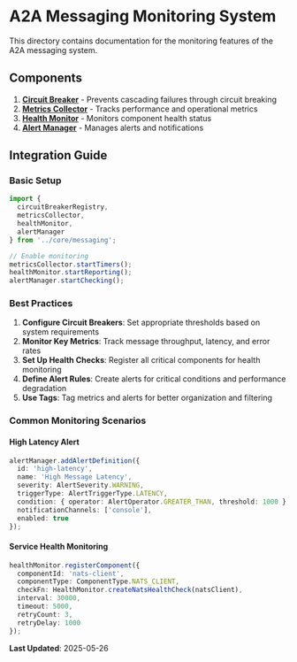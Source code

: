 # A2A Messaging Monitoring System

This directory contains documentation for the monitoring features of the A2A messaging system.

## Components

1. **[Circuit Breaker](circuit-breaker.md)** - Prevents cascading failures through circuit breaking
2. **[Metrics Collector](metrics-collector.md)** - Tracks performance and operational metrics  
3. **[Health Monitor](health-monitor.md)** - Monitors component health status
4. **[Alert Manager](alert-manager.md)** - Manages alerts and notifications

## Integration Guide

### Basic Setup

```typescript
import { 
  circuitBreakerRegistry, 
  metricsCollector, 
  healthMonitor, 
  alertManager 
} from '../core/messaging';

// Enable monitoring
metricsCollector.startTimers();
healthMonitor.startReporting();
alertManager.startChecking();
```

### Best Practices

1. **Configure Circuit Breakers**: Set appropriate thresholds based on system requirements
2. **Monitor Key Metrics**: Track message throughput, latency, and error rates
3. **Set Up Health Checks**: Register all critical components for health monitoring
4. **Define Alert Rules**: Create alerts for critical conditions and performance degradation
5. **Use Tags**: Tag metrics and alerts for better organization and filtering

### Common Monitoring Scenarios

#### High Latency Alert
```typescript
alertManager.addAlertDefinition({
  id: 'high-latency',
  name: 'High Message Latency',
  severity: AlertSeverity.WARNING,
  triggerType: AlertTriggerType.LATENCY,
  condition: { operator: AlertOperator.GREATER_THAN, threshold: 1000 },
  notificationChannels: ['console'],
  enabled: true
});
```

#### Service Health Monitoring
```typescript
healthMonitor.registerComponent({
  componentId: 'nats-client',
  componentType: ComponentType.NATS_CLIENT,
  checkFn: HealthMonitor.createNatsHealthCheck(natsClient),
  interval: 30000,
  timeout: 5000,
  retryCount: 3,
  retryDelay: 1000
});
```

**Last Updated**: 2025-05-26
